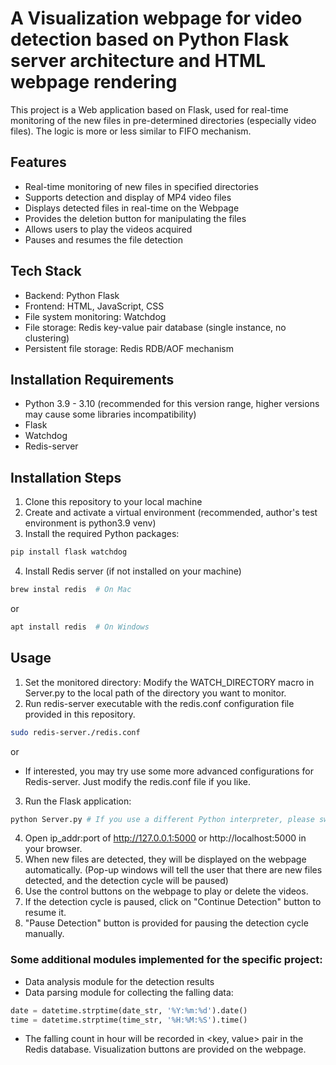 # A Visualization webpage for video detection based on Python Flask server architecture and HTML webpage rendering

This project is a Web application based on Flask, used for real-time monitoring of the new files in pre-determined directories (especially video files). The logic is more or less similar to FIFO mechanism.

## Features

- Real-time monitoring of new files in specified directories
- Supports detection and display of MP4 video files
- Displays detected files in real-time on the Webpage
- Provides the deletion button for manipulating the files
- Allows users to play the videos acquired
- Pauses and resumes the file detection

## Tech Stack
- Backend: Python Flask
- Frontend: HTML, JavaScript, CSS
- File system monitoring: Watchdog
- File storage: Redis key-value pair database (single instance, no clustering)
- Persistent file storage: Redis RDB/AOF mechanism

## Installation Requirements
- Python 3.9 - 3.10 (recommended for this version range, higher versions may cause some libraries incompatibility)
- Flask
- Watchdog
- Redis-server

## Installation Steps
1. Clone this repository to your local machine
2. Create and activate a virtual environment (recommended, author's test environment is python3.9 venv)
3. Install the required Python packages:
```bash
pip install flask watchdog
```
4. Install Redis server (if not installed on your machine)
``` bash
brew instal redis  # On Mac
```
or
``` bash
apt install redis  # On Windows
```

## Usage
1. Set the monitored directory: Modify the WATCH_DIRECTORY macro in Server.py to the local path of the directory you want to monitor.
2. Run redis-server executable with the redis.conf configuration file provided in this repository.
``` bash
sudo redis-server./redis.conf
```

or 

- If interested, you may try use some more advanced configurations for Redis-server. Just modify the redis.conf file if you like.

3. Run the Flask application:
```bash
python Server.py # If you use a different Python interpreter, please switch to the name of your interpreter here.
```

4. Open ip_addr:port of http://127.0.0.1:5000 or http://localhost:5000 in your browser.
5. When new files are detected, they will be displayed on the webpage automatically. (Pop-up windows will tell the user that there are new files detected, and the detection cycle will be paused)
6. Use the control buttons on the webpage to play or delete the videos.
7. If the detection cycle is paused, click on "Continue Detection" button to resume it. 
8. "Pause Detection" button is provided for pausing the detection cycle manually.

### Some additional modules implemented for the specific project:
- Data analysis module for the detection results
- Data parsing module for collecting the falling data:
``` Python
date = datetime.strptime(date_str, '%Y:%m:%d').date()
time = datetime.strptime(time_str, '%H:%M:%S').time()
```

- The falling count in hour will be recorded in <key, value> pair in the Redis database. Visualization buttons are provided on the webpage.
